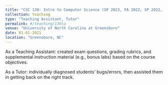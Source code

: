 ```yaml
---
title: "CSC 130: Intro to Computer Science (SP 2023, FA 2022, SP 2022, FA 2021)"
collection: teaching
type: "Teaching Assistant, Tutor"
permalink: #/teaching/130ta
venue: "University of North Carolina at Greensboro"
date: 01-01-2021
location: "Greensboro, NC"
---
```


As a Teaching Assistant: created exam questions, grading rubrics, and supplemental instruction material (e.g., bonus labs) based on the course objectives.

As a Tutor: individually diagnosed students' bugs/errors, then assisted them in getting back on the right track.
